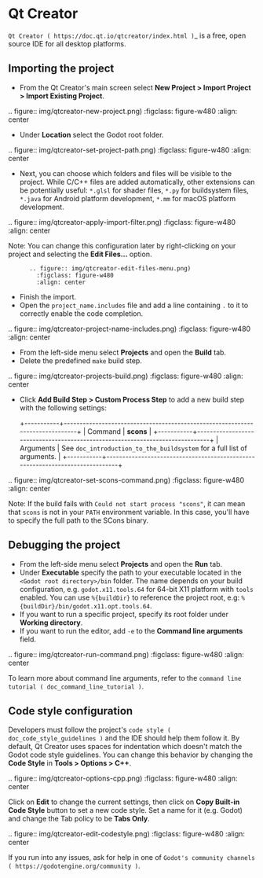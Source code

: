 

Qt Creator
==========

`Qt Creator ( https://doc.qt.io/qtcreator/index.html )`_ is a free, open source IDE for all desktop platforms.

Importing the project
---------------------

- From the Qt Creator's main screen select **New Project > Import Project > Import Existing Project**.

.. figure:: img/qtcreator-new-project.png)
   :figclass: figure-w480
   :align: center

- Under **Location** select the Godot root folder.

.. figure:: img/qtcreator-set-project-path.png)
   :figclass: figure-w480
   :align: center

- Next, you can choose which folders and files will be visible to the project.
  While C/C++ files are added automatically, other extensions can be potentially useful:
  `*.glsl` for shader files, `*.py` for buildsystem files,
  `*.java` for Android platform development, `*.mm` for macOS platform development.

.. figure:: img/qtcreator-apply-import-filter.png)
   :figclass: figure-w480
   :align: center

Note:
 You can change this configuration later by right-clicking on your project
          and selecting the **Edit Files...** option.

          .. figure:: img/qtcreator-edit-files-menu.png)
            :figclass: figure-w480
            :align: center


- Finish the import.
- Open the `project_name.includes` file and add a line containing `.` to it
  to correctly enable the code completion.

.. figure:: img/qtcreator-project-name-includes.png)
   :figclass: figure-w480
   :align: center

- From the left-side menu select **Projects** and open the **Build** tab.
- Delete the predefined `make` build step.

.. figure:: img/qtcreator-projects-build.png)
   :figclass: figure-w480
   :align: center

- Click **Add Build Step > Custom Process Step** to add a new build step 
  with the following settings:

  +-----------+------------------------------------------------------------------------------+
  | Command   | **scons**                                                                    |
  +-----------+------------------------------------------------------------------------------+
  | Arguments | See `doc_introduction_to_the_buildsystem` for a full list of arguments. |
  +-----------+------------------------------------------------------------------------------+

.. figure:: img/qtcreator-set-scons-command.png)
   :figclass: figure-w480
   :align: center

Note:
 If the build fails with `Could not start process "scons"`, it can mean that `scons` 
          is not in your `PATH` environment variable. In this case, you'll have to specify the
          full path to the SCons binary.

Debugging the project
---------------------

- From the left-side menu select **Projects** and open the **Run** tab.
- Under **Executable** specify the path to your executable located in 
  the `<Godot root directory>/bin` folder. The name depends on your build configuration,
  e.g. `godot.x11.tools.64` for 64-bit X11 platform with `tools` enabled.
  You can use `%{buildDir}` to reference the project root, e.g: `%{buildDir}/bin/godot.x11.opt.tools.64`.
- If you want to run a specific project, specify its root folder under **Working directory**.
- If you want to run the editor, add `-e` to the **Command line arguments** field.

.. figure:: img/qtcreator-run-command.png)
   :figclass: figure-w480
   :align: center

To learn more about command line arguments, refer to the
`command line tutorial ( doc_command_line_tutorial )`.

Code style configuration
------------------------

Developers must follow the project's `code style ( doc_code_style_guidelines )`
and the IDE should help them follow it. By default, Qt Creator uses spaces
for indentation which doesn't match the Godot code style guidelines. You can
change this behavior by changing the **Code Style** in **Tools > Options > C++**.

.. figure:: img/qtcreator-options-cpp.png)
   :figclass: figure-w480
   :align: center

Click on **Edit** to change the current settings, then click on
**Copy Built-in Code Style** button to set a new code style. Set a name for it
(e.g. Godot) and change the Tab policy to be **Tabs Only**.

.. figure:: img/qtcreator-edit-codestyle.png)
   :figclass: figure-w480
   :align: center

If you run into any issues, ask for help in one of
`Godot's community channels ( https://godotengine.org/community )`.
